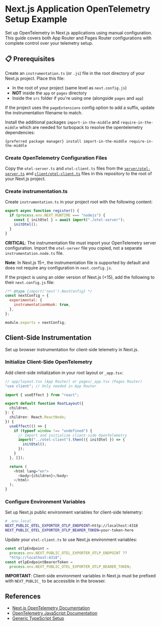 # Next.js Application OpenTelemetry Setup Example

Set up OpenTelemetry in Next.js applications using manual configuration. This guide covers both App Router and Pages Router configurations with complete control over your telemetry setup.

## 📋 Prerequisites

Create an `instrumentation.ts` (or `.js`) file in the root directory of your Next.js project. Place this file:

- In the root of your project (same level as `next.config.js`)
- **NOT** inside the `app` or `pages` directory
- Inside the `src` folder if you're using one (alongside `pages` and `app`)

If the project uses the `pageExtensions` config option to add a suffix, update the instrumentation filename to match.

Install the additional packages `import-in-the-middle` and `require-in-the-middle` which are needed for turbopack to resolve the opentelemetry dependencies:

```
{preferred package manager} install import-in-the-middle require-in-the-middle
```

### Create OpenTelemetry Configuration Files

Copy the `otel-server.ts` and `otel-client.ts` files from the [`server/otel-server.ts`](../server/otel-server.ts) and [`client/otel-client.ts`](../client/otel-client.ts) files in this repository to the root of your Next.js project.

### Create instrumentation.ts

Create `instrumentation.ts` in your project root with the following content:

```typescript
export async function register() {
  if (process.env.NEXT_RUNTIME === "nodejs") {
    const { initOtel } = await import("./otel-server");
    initOtel();
  }
}
```

**CRITICAL**: The instrumentation file must import your OpenTelemetry server configuration. Import the `otel-server` file you copied, not a separate `instrumentation.node.ts` file.

**Note**: In Next.js 15+, the instrumentation file is supported by default and does not require any configuration in `next.config.js`.

If the project is using an older version of Next.js (<15), add the following to their `next.config.js` file:

```javascript
/** @type {import('next').NextConfig} */
const nextConfig = {
  experimental: {
    instrumentationHook: true,
  },
};

module.exports = nextConfig;
```

## Client-Side Instrumentation

Set up browser instrumentation for client-side telemetry in Next.js.

### Initialize Client-Side OpenTelemetry

Add client-side initialization in your root layout or `_app.tsx`:

```typescript
// app/layout.tsx (App Router) or pages/_app.tsx (Pages Router)
"use client"; // Only needed in App Router

import { useEffect } from "react";

export default function RootLayout({
  children,
}: {
  children: React.ReactNode;
}) {
  useEffect(() => {
    if (typeof window !== "undefined") {
      // Import and initialize client-side OpenTelemetry
      import("../otel-client").then(({ initOtel }) => {
        initOtel();
      });
    }
  }, []);

  return (
    <html lang="en">
      <body>{children}</body>
    </html>
  );
}
```

### Configure Environment Variables

Set up Next.js public environment variables for client-side telemetry:

```bash
# .env.local
NEXT_PUBLIC_OTEL_EXPORTER_OTLP_ENDPOINT=http://localhost:4318
NEXT_PUBLIC_OTEL_EXPORTER_OTLP_BEARER_TOKEN=your-token-here
```

Update your `otel-client.ts` to use Next.js environment variables:

```typescript
const otlpEndpoint =
  process.env.NEXT_PUBLIC_OTEL_EXPORTER_OTLP_ENDPOINT ??
  "http://localhost:4318";
const otlpEndpointBearerToken =
  process.env.NEXT_PUBLIC_OTEL_EXPORTER_OTLP_BEARER_TOKEN;
```

**IMPORTANT**: Client-side environment variables in Next.js must be prefixed with `NEXT_PUBLIC_` to be accessible in the browser.

## References

- [Next.js OpenTelemetry Documentation](https://nextjs.org/docs/app/guides/open-telemetry)
- [OpenTelemetry JavaScript Documentation](https://opentelemetry.io/docs/instrumentation/js/)
- [Generic TypeScript Setup](../README.md)
